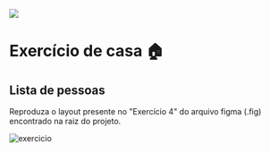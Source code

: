 ![](https://i.imgur.com/xG74tOh.png)

# Exercício de casa 🏠

## Lista de pessoas

Reproduza o layout presente no "Exercício 4" do arquivo figma (.fig) encontrado na raiz do projeto.

![exercicio](https://i.imgur.com/X20izOD.png)

